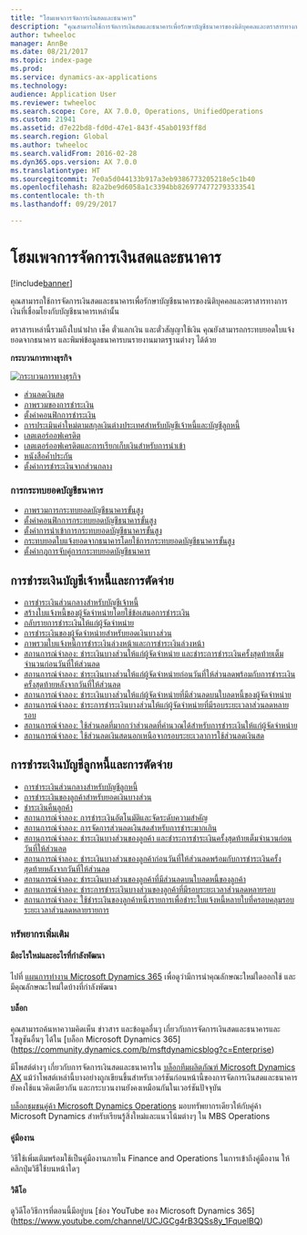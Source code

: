 ```yaml
---
title: "โฮมเพจการจัดการเงินสดและธนาคาร"
description: "คุณสามารถใช้การจัดการเงินสดและธนาคารเพื่อรักษาบัญชีธนาคารของนิติบุคคลและตราสารทางการเงินที่เชื่อมโยงกับบัญชีธนาคารเหล่านั้น"
author: twheeloc
manager: AnnBe
ms.date: 08/21/2017
ms.topic: index-page
ms.prod: 
ms.service: dynamics-ax-applications
ms.technology: 
audience: Application User
ms.reviewer: twheeloc
ms.search.scope: Core, AX 7.0.0, Operations, UnifiedOperations
ms.custom: 21941
ms.assetid: d7e22bd8-fd0d-47e1-843f-45ab0193ff8d
ms.search.region: Global
ms.author: twheeloc
ms.search.validFrom: 2016-02-28
ms.dyn365.ops.version: AX 7.0.0
ms.translationtype: HT
ms.sourcegitcommit: 7e0a5d044133b917a3eb9386773205218e5c1b40
ms.openlocfilehash: 82a2be9d6058a1c3394bb8269774772793333541
ms.contentlocale: th-th
ms.lasthandoff: 09/29/2017

---
```


# <a name="cash-and-bank-management-home-page"></a>โฮมเพจการจัดการเงินสดและธนาคาร

[!include[banner](../includes/banner.md)]

คุณสามารถใช้การจัดการเงินสดและธนาคารเพื่อรักษาบัญชีธนาคารของนิติบุคคลและตราสารทางการเงินที่เชื่อมโยงกับบัญชีธนาคารเหล่านั้น 

ตราสารเหล่านี้รวมถึงใบนำฝาก เช็ค ตั๋วแลกเงิน และตั๋วสัญญาใช้เงิน คุณยังสามารถกระทบยอดใบแจ้งยอดจากธนาคาร และพิมพ์ข้อมูลธนาคารบนรายงานมาตรฐานต่างๆ ได้ด้วย

**กระบวนการทางธุรกิจ**

[![กระบวนการทางธุรกิจ](./media/Cash-process.PNG)](./media/Cash-process.PNG)

-   [ส่วนลดเงินสด](cash-discounts.md)
-   [ภาพรวมของการชำระเงิน](settlement-overview.md)
-   [ตั้งค่าคอนฟิกการชำระเงิน](configure-settlement.md)
-   [การประเมินค่าใหม่ตามสกุลเงินต่างประเทศสำหรับบัญชีเจ้าหนี้และบัญชีลูกหนี้](foreign-currency-revaluation-accounts-payable-accounts-receivable.md)
-   [เลตเตอร์ออฟเครดิต](letters-of-credit.md)
-   [เลตเตอร์ออฟเครดิตและการเรียกเก็บเงินสำหรับการนำเข้า](letters-of-credit-import-collections.md)
-   [หนังสือค้ำประกัน](letters-of-guarantee.md)
-   [ตั้งค่าการชำระเงินจากส่วนกลาง](set-up-centralized-payments.md)

### <a name="bank-reconciliation"></a>การกระทบยอดบัญชีธนาคาร

-   [ภาพรวมการกระทบยอดบัญชีธนาคารขั้นสูง](advanced-bank-reconciliation-overview.md)
-   [ตั้งค่าคอนฟิกการกระทบยอดบัญชีธนาคารขั้นสูง](configure-advanced-bank-reconciliation.md)
-   [ตั้งค่าการนำเข้าการกระทบยอดบัญชีธนาคารขั้นสูง](set-up-advanced-bank-reconciliation-import-process.md)
-   [กระทบยอดใบแจ้งยอดจากธนาคารโดยใช้การกระทบยอดบัญชีธนาคารขั้นสูง](reconcile-bank-statements-advanced-bank-reconciliation.md)
-   [ตั้งค่ากฎการจับคู่การกระทบยอดบัญชีธนาคาร](set-up-bank-reconciliation-matching-rules.md)


## <a name="accounts-payable-payments-and-settlements"></a>การชำระเงินบัญชีเจ้าหนี้และการตัดจ่าย
-   [การชำระเงินส่วนกลางสำหรับบัญชีเจ้าหนี้](../accounts-payable/centralized-payments-accounts-payable.md)
-   [สร้างใบแจ้งหนี้ของผู้จัดจำหน่ายโดยใช้ข้อเสนอการชำระเงิน](../accounts-payable/create-vendor-payments-payment-proposal.md)
-   [กลับรายการชำระเงินให้แก่ผู้จัดจำหน่าย](../accounts-payable/reverse-vendor-payment.md)
-   [การชำระเงินของผู้จัดจำหน่ายสำหรับยอดเงินบางส่วน](../accounts-payable/vendor-payments-partial-amount.md)
-   [ภาพรวมใบแจ้งหนี้การชำระเงินล่วงหน้าและการชำระเงินล่วงหน้า](../accounts-payable/prepayments-invoices-vs-prepayments.md)
-   [สถานการณ์จำลอง: ชำระเงินบางส่วนให้แก่ผู้จัดจำหน่าย และชำระการชำระเงินครั้งสุดท้ายเต็มจำนวนก่อนวันที่ให้ส่วนลด](../accounts-payable/settle-partial-vendor-payment-or-final-payment-before-discount.md)
-   [สถานการณ์จำลอง: ชำระเงินบางส่วนให้แก่ผู้จัดจำหน่ายก่อนวันที่ให้ส่วนลดพร้อมกับการชำระเงินครั้งสุดท้ายหลังจากวันที่ให้ส่วนลด](../accounts-payable/settle-partial-vendor-payment-before-discount-or-final-payment-after.md)
-   [สถานการณ์จำลอง: ชำระเงินบางส่วนให้แก่ผู้จัดจำหน่ายที่มีส่วนลดบนใบลดหนี้ของผู้จัดจำหน่าย](../accounts-payable/settle-partial-vendor-payment-discounts-vendor-credit-notes.md)
-   [สถานการณ์จำลอง: ชำระการชำระเงินบางส่วนให้แก่ผู้จัดจำหน่ายที่มีรอบระยะเวลาส่วนลดหลายรอบ](../accounts-payable/settle-partial-vendor-payment-multiple-discount-periods.md)
-   [สถานการณ์จำลอง: ใช้ส่วนลดที่มากกว่าส่วนลดที่คำนวณได้สำหรับการชำระเงินให้แก่ผู้จัดจำหน่าย](../accounts-payable/take-discount-more-calculated-discount-vendor-payment.md)
-   [สถานการณ์จำลอง: ใช้ส่วนลดเงินสดนอกเหนือจากรอบระยะเวลาการใช้ส่วนลดเงินสด](../accounts-payable/take-cash-discount-outside-cash-discount-timeframe.md)

## <a name="accounts-receivable-payments-and-settlements"></a>การชำระเงินบัญชีลูกหนี้และการตัดจ่าย
-   [การชำระเงินส่วนกลางสำหรับบัญชีลูกหนี้](../accounts-receivable/centralized-payments-accounts-receivable.md)
-   [การชำระเงินของลูกค้าสำหรับยอดเงินบางส่วน](../accounts-receivable/customer-payments-partial-amount.md)
-   [ชำระเงินคืนลูกค้า](../accounts-receivable/reimburse-customers.md)
-   [สถานการณ์จำลอง: การชำระเงินอัตโนมัติและจัดระดับความสำคัญ](../accounts-receivable/automatic-settlement-prioritization.md)
-   [สถานการณ์จำลอง: การจัดการส่วนลดเงินสดสำหรับการชำระมากเกิน](../cash-bank-management/cash-discount-handling-overpayments.md)
-   [สถานการณ์จำลอง: ชำระเงินบางส่วนของลูกค้า และชำระการชำระเงินครั้งสุดท้ายเต็มจำนวนก่อนวันที่ให้ส่วนลด](../accounts-payable/settle-partial-customer-payment-or-final-payment-before-discount.md)
-   [สถานการณ์จำลอง: ชำระเงินบางส่วนของลูกค้าก่อนวันที่ให้ส่วนลดพร้อมกับการชำระเงินครั้งสุดท้ายหลังจากวันที่ให้ส่วนลด](../accounts-receivable/settle-partial-customer-payment-before-discount-or-final-payment-after.md)
-   [สถานการณ์จำลอง: ชำระเงินบางส่วนของลูกค้าที่มีส่วนลดบนใบลดหนี้ของลูกค้า](../accounts-receivable/settle-partial-customer-payment-discounts-credit-notes.md)
-   [สถานการณ์จำลอง: ชำระการชำระเงินบางส่วนของลูกค้าที่มีรอบระยะเวลาส่วนลดหลายรอบ](../accounts-receivable/settle-partial-customer-payment-multiple-discount-periods.md)
-   [สถานการณ์จำลอง: ใช้ชำระเงินของลูกค้าหนึ่งรายการเพื่อชำระใบแจ้งหนี้หลายใบที่ครอบคลุมรอบระยะเวลาส่วนลดหลายรายการ](../accounts-receivable/customer-payment-settle-multiple-invoices-multiple-discount-periods.md)



### <a name="additional-resources"></a>ทรัพยากรเพิ่มเติม

#### <a name="whats-new-and-in-development"></a>มีอะไรใหม่และอะไรที่กำลังพัฒนา

ไปที่ [แผนการทำงาน Microsoft Dynamics 365](https://roadmap.dynamics.com/) เพื่อดูว่ามีการนำคุณลักษณะใหม่ใดออกใช้ และมีคุณลักษณะใหม่ใดบ้างที่กำลังพัฒนา 

#### <a name="blogs"></a>บล็อก

คุณสามารถค้นหาความคิดเห็น ข่าวสาร และข้อมูลอื่นๆ เกี่ยวกับการจัดการเงินสดและธนาคารและโซลูชันอื่นๆ ได้ใน [บล็อก Microsoft Dynamics 365] (https://community.dynamics.com/b/msftdynamicsblog?c=Enterprise)

มีโพสต์ต่างๆ เกี่ยวกับการจัดการเงินสดและธนาคารใน [บล็อกทีมผลิตภัณฑ์ Microsoft Dynamics AX](https://blogs.msdn.microsoft.com/dax/) แม้ว่าโพสต์เหล่านี้บางอย่างถูกเขียนขึ้นสำหรับเวอร์ชันก่อนหน้านี้ของการจัดการเงินสดและธนาคาร ยังคงใช้แนวคิดเดียวกัน และกระบวนงานยังคงเหมือนกันในเวอร์ชันปัจจุบัน

[บล็อกชุมชนคู่ค้า Microsoft Dynamics Operations](https://community.dynamics.com/partner/b/operationspartnercommunityblog) มอบทรัพยากรเดียวให้กับคู่ค้า Microsoft Dynamics สำหรับเรียนรู้สิ่งใหม่และแนวโน้มต่างๆ ใน MBS Operations

#### <a name="task-guides"></a>คู่มืองาน
วิธีใช้เพิ่มเติมพร้อมใช้เป็นคู่มืองานภายใน Finance and Operations ในการเข้าถึงคู่มืองาน ให้คลิกปุ่มวิธีใช้บนหน้าใดๆ

#### <a name="videos"></a>วิดีโอ

ดูวิดีโอวิธีการที่ตอนนี้มีอยู่บน [ช่อง YouTube ของ Microsoft Dynamics 365] (https://www.youtube.com/channel/UCJGCg4rB3QSs8y_1FquelBQ)

